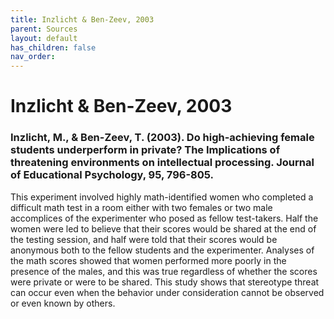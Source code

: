 ```yaml
---
title: Inzlicht & Ben-Zeev, 2003
parent: Sources
layout: default
has_children: false
nav_order: 
---
```


# Inzlicht & Ben-Zeev, 2003

### Inzlicht, M., & Ben-Zeev, T. (2003). Do high-achieving female students underperform in private? The Implications of threatening environments on intellectual processing. Journal of Educational Psychology, 95, 796-805.

This experiment involved highly math-identified women who completed a difficult math test in a room either with two females or two male accomplices of the experimenter who posed as fellow test-takers. Half the women were led to believe that their scores would be shared at the end of the testing session, and half were told that their scores would be anonymous both to the fellow students and the experimenter. Analyses of the math scores showed that women performed more poorly in the presence of the males, and this was true regardless of whether the scores were private or were to be shared. This study shows that stereotype threat can occur even when the behavior under consideration cannot be observed or even known by others.
